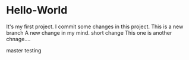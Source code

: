 # Hello-World
It's my first project. 
I commit some changes in this project.
This is a new branch
A new change in my mind.
short change
This one is another chnage....

master
testing
